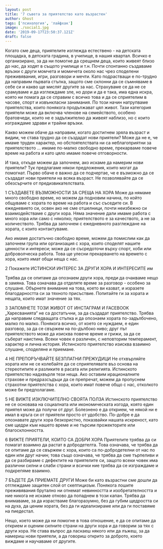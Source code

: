 ```yaml
---
layout: post
title: '7 съвета за приятелство като възрастен'
author: Ghost
tags: ['психология', 'лайфхак']
image: ./social1.jpg
date: '2019-09-17T23:50:37.121Z'
draft: false
---
```


Когато сме деца, приятелите изглежда естествено - на детската площадка, в детската градина, в училище, в нашия квартал. Всичко е организирано, за да ни помогне да срещнем деца, които живеят близо до нас, да ходят в същото училище и т.н. Почти спонтанно създаваме връзки с други момчета и момичета около нас чрез споделени преживявания, игри, разговори и мечти. Като подрастващи е по-трудно да направим първата стъпка, защото сме склонни да се съмняваме в себе си и какво ще мислят другите за нас. Страхуваме се да не се срамуваме и да изглеждаме зле, но дори и да е така, има една искра, която ни помага да се справим с всичко това и да се сприятелим в часове, спорт и извънкласни занимания.
По този начин натрупваме приятелства, които понякога продължават цял ​​живот. Тази категория приятели може да включва членове на семейството, особено братовчеди, които не е задължително да живеят наблизо, но с които изграждаме здрави и трайни връзки.

Какво можем обаче да направим, когато достигнем зряла възраст и видим, че става трудно да се създадат нови приятели? Може да не е, че имаме труден характер, но обстоятелствата ни са неблагоприятни за приятелството ... имаме по-малко свободно време, прекарваме повече време на работа и като цяло имаме повече отговорности.

И така, откъде можем да започнем, ако искаме да намерим нови приятели? Тук предлагаме някои предложения, които могат да помогнат. Първо обаче е важно да се подчертае, че е възможно да се създадат нови приятели на всяка възраст. Не позволявайте да се обезсърчите от предизвикателствата.

1
СЪЗДАВЕТЕ ВЪЗМОЖНОСТИ ЗА СРЕЩА НА ХОРА
Може да нямаме много свободно време, но можем да подновим начина, по който общуваме с хората по време на работа и със съседите си. В ежедневието си, освен ако не сме отшелници, почти неизбежно си взаимодействаме с други хора. Няма значение дали имаме работа с много хора или само с няколко; приятелството е за качеството, а не за количеството. Трябва да започнем с ежедневното разглеждане на хората, с които контактуваме.

Ако имаме достатъчно свободно време, можем да помислим как да започнем група или организация с хора, които споделят нашите ценности и интереси; може да се съсредоточи върху спорт, хоби или доброволческа работа. Това ще улесни прекарването на времето с хора, които имат общи неща с нас.

2
Покажете ИСТИНСКИ ИНТЕРЕС ЗА ДРУГИ ХОРА И ИНТЕРЕСИТЕ им

Трябва да се опитаме да опознаем други хора, преди да очакваме нещо в замяна. Това означава да отделяте време за разговор - особено за слушане. Обърнете внимание на това, което ви казват, и изразете благодарността си за тяхното присъствие. Попитайте ги за хората и нещата, които имат значение за тях.

3
ЗАПОМНЕТЕ ТОЗИ ЖИВОТ ОТ ИНСТАГРАМ И FACEBOOK
„Харесванията“ не са достатъчни, за да създадат приятелство. Трябва да направим следващата стъпка и да опознаем хората по-задълбочено, малко по малко. Понякога всичко, от което се нуждаем, е един разговор, за да се свържем на по-дълбоко ниво; друг път приятелството може да изисква повече време и грижи, за да се съберат наистина. Всеки човек е различен, с неповторим темперамент, характер и лична история. Истинското приятелство изисква взаимно слушане, споделяне и приемане.

4
НЕ ПРЕПОРЪЧВАЙТЕ БЕЗПЛАТНИ ПРЕЖУДИЦИ
Не отхвърляйте хората или не се колебайте да се сприятелявате въз основа на стереотипите и разликите в расата или религията. Истинското приятелство надхвърля тези неща. Ако оставим ирационалните страхове и предразсъдъци да се препречат, можем да пропуснем страхотни приятелства с хора, които имат повече общо с нас, отколкото може би предполагаме.

5
НЕ ВИЖТЕ ИЗКЛЮЧИТЕЛНО СВОЯТА ПОЛЗА
Истинското приятелство не се основава на социалната или икономическата изгода, която един приятел може да получи от друг. Болезнено е да открием, че някой ни е имал в кръга си от приятели просто от удобство. По-добре е да опознавате други хора безкористно, показвайки нашата искреност, като сме щедри към нашето време и не търсим прожекторите или благосклонността.

6
ВИЖТЕ ПРИЯТЕЛИ, КОИТО СА ДОБРИ ХОРА
Приятелите трябва да си помагат взаимно да растат в добродетелта. Това означава, че трябва да се опитаме да се свържем с хора, които са по-добродетелни от нас по един или друг начин; това също означава, че трябва да сме търпеливи и да се разбираме с дефектите на приятелите си, защото всеки човек има различни силни и слаби страни и всички ние трябва да се изграждаме и подкрепяме взаимно.

7
БЪДЕТЕ ДА ПРИЕМАТЕ ДРУГИ
Може би като възрастни сме дошли да отглеждаме защитен слой от скептицизъм. Понякога лошите преживявания брутално ни отнемат невинността и изобретателността и ние никога не искаме отново да попаднем в този капан. Трябва да внимаваме, за да израстваме благоразумно, без да губим щедростта си на духа, да ценим хората, без да ги идеализираме или да ги поставяме на пиедестал.

Нещо, което може да ни помогне в това отношение, е да се опитаме да открием и оценим силните страни на други хора и да говорим за тях с други хора. Не става въпрос да ласкаеш някого или да лъжеш, за да намериш нови приятели, а да говориш открито за доброто, което виждаме и научаваме от другите.
